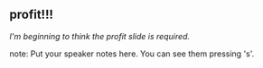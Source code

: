##  profit!!!
_I'm beginning to think the profit slide is required._ <!-- .element: class="fragment" data-fragment-index="1" -->

note:
    Put your speaker notes here.
    You can see them pressing 's'.
